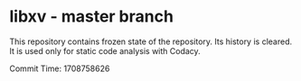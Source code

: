 # libxv - master branch

This repository contains frozen state of the repository.
Its history is cleared. It is used only for static code
analysis with Codacy.

Commit Time: 1708758626